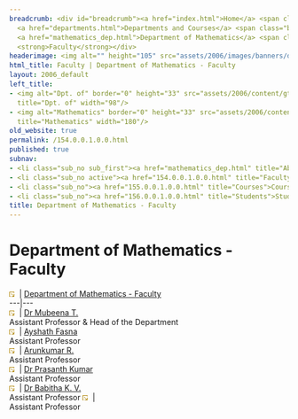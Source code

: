 ```yaml
---
breadcrumb: <div id="breadcrumb"><a href="index.html">Home</a> <span class="breadcrumb_spacer">&gt;</span>
  <a href="departments.html">Departments and Courses</a> <span class="breadcrumb_spacer">&gt;</span>
  <a href="mathematics_dep.html">Department of Mathematics</a> <span class="breadcrumb_spacer">&gt;</span>
  <strong>Faculty</strong></div>
headerimage: <img alt="" height="105" src="assets/2006/images/banners/departments.jpg" width="472"/>
html_title: Faculty | Department of Mathematics - Faculty
layout: 2006_default
left_title:
- <img alt="Dpt. of" border="0" height="33" src="assets/2006/content/gt/fcb6421c7c62628408190d4ca84029e5.png"
  title="Dpt. of" width="98"/>
- <img alt="Mathematics" border="0" height="33" src="assets/2006/content/gt/3698bdf3d9248d5ae202f87b14d7f776.png"
  title="Mathematics" width="180"/>
old_website: true
permalink: /154.0.0.1.0.0.html
published: true
subnav:
- <li class="sub_no sub_first"><a href="mathematics_dep.html" title="About">About</a></li>
- <li class="sub_no active"><a href="154.0.0.1.0.0.html" title="Faculty">Faculty</a></li>
- <li class="sub_no"><a href="155.0.0.1.0.0.html" title="Courses">Courses</a></li>
- <li class="sub_no"><a href="156.0.0.1.0.0.html" title="Students">Students</a></li>
title: Department of Mathematics - Faculty
---
```


# Department of Mathematics - Faculty

![](assets/2006/img/article/intlink_1.gif)![](assets/2006/img/leer.gif) | [Department of Mathematics -
Faculty](department-of-mathematics-faculty.html)  
---|---  
![](assets/2006/img/article/intlink_1.gif)![](assets/2006/img/leer.gif) | [Dr Mubeena T.](mubeena.html)  
Assistant Professor & Head of the Department  
![](assets/2006/img/article/intlink_1.gif)![](assets/2006/img/leer.gif) | [Ayshath Fasna](fasna.html)  
Assistant Professor  
![](assets/2006/img/article/intlink_1.gif)![](assets/2006/img/leer.gif) | [Arunkumar R.](arun.html)  
Assistant Professor  
![](assets/2006/img/article/intlink_1.gif)![](assets/2006/img/leer.gif) | [Dr Prasanth Kumar](prasanth.html)  
Assistant Professor  
![](assets/2006/img/article/intlink_1.gif)![](assets/2006/img/leer.gif) | [Dr Babitha K. V.](babitha.html)  
Assistant Professor
![](assets/2006/img/article/intlink_1.gif)![](assets/2006/img/leer.gif) | [](tcen.html)  
Assistant Professor